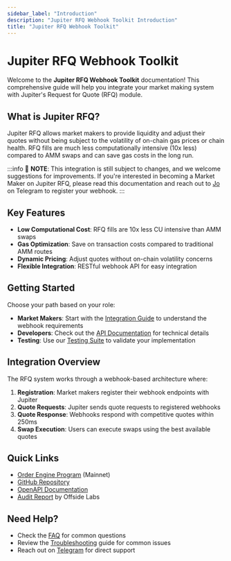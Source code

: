 ```yaml
---
sidebar_label: "Introduction"
description: "Jupiter RFQ Webhook Toolkit Introduction"
title: "Jupiter RFQ Webhook Toolkit"
---
```


<head>
    <title>Jupiter RFQ Webhook Toolkit</title>
    <meta name="twitter:card" content="summary" />
</head>

# Jupiter RFQ Webhook Toolkit

Welcome to the **Jupiter RFQ Webhook Toolkit** documentation! This comprehensive guide will help you integrate your market making system with Jupiter's Request for Quote (RFQ) module.

## What is Jupiter RFQ?

Jupiter RFQ allows market makers to provide liquidity and adjust their quotes without being subject to the volatility of on-chain gas prices or chain health. RFQ fills are much less computationally intensive (10x less) compared to AMM swaps and can save gas costs in the long run.

:::info
📣 **NOTE**: This integration is still subject to changes, and we welcome suggestions for improvements. If you're interested in becoming a Market Maker on Jupiter RFQ, please read this documentation and reach out to [Jo](https://t.me/biuu0x) on Telegram to register your webhook.
:::

## Key Features

- **Low Computational Cost**: RFQ fills are 10x less CU intensive than AMM swaps
- **Gas Optimization**: Save on transaction costs compared to traditional AMM routes
- **Dynamic Pricing**: Adjust quotes without on-chain volatility concerns
- **Flexible Integration**: RESTful webhook API for easy integration

## Getting Started

Choose your path based on your role:

- **Market Makers**: Start with the [Integration Guide](./integration/overview) to understand the webhook requirements
- **Developers**: Check out the [API Documentation](./api/overview) for technical details
- **Testing**: Use our [Testing Suite](./testing/overview) to validate your implementation

## Integration Overview

The RFQ system works through a webhook-based architecture where:

1. **Registration**: Market makers register their webhook endpoints with Jupiter
2. **Quote Requests**: Jupiter sends quote requests to registered webhooks
3. **Quote Response**: Webhooks respond with competitive quotes within 250ms
4. **Swap Execution**: Users can execute swaps using the best available quotes

## Quick Links

- [Order Engine Program](https://solscan.io/account/61DFfeTKM7trxYcPQCM78bJ794ddZprZpAwAnLiwTpYH) (Mainnet)
- [GitHub Repository](https://github.com/jup-ag/rfq-webhook-toolkit)
- [OpenAPI Documentation](https://github.com/jup-ag/rfq-webhook-toolkit/blob/main/openapi)
- [Audit Report](https://github.com/jup-ag/rfq-webhook-toolkit/blob/main/audits/Jupiter-RFQ-Nov-2024-OffsideLabs.pdf) by Offside Labs

## Need Help?

- Check the [FAQ](./faq) for common questions
- Review the [Troubleshooting](./testing/troubleshooting) guide for common issues
- Reach out on [Telegram](https://t.me/biuu0x) for direct support
